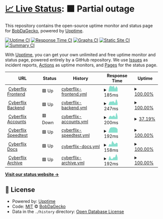 # [📈 Live Status](https://status.cyberflix.io): <!--live status--> **🟧 Partial outage**

This repository contains the open-source uptime monitor and status page for [BobDaGecko](https://status.cyberflix.io), powered by [Upptime](https://github.com/upptime/upptime).

[![Uptime CI](https://github.com/BobDaGecko/Cyberflix-Status/workflows/Uptime%20CI/badge.svg)](https://github.com/BobDaGecko/Cyberflix-Status/actions?query=workflow%3A%22Uptime+CI%22)
[![Response Time CI](https://github.com/BobDaGecko/Cyberflix-Status/workflows/Response%20Time%20CI/badge.svg)](https://github.com/BobDaGecko/Cyberflix-Status/actions?query=workflow%3A%22Response+Time+CI%22)
[![Graphs CI](https://github.com/BobDaGecko/Cyberflix-Status/workflows/Graphs%20CI/badge.svg)](https://github.com/BobDaGecko/Cyberflix-Status/actions?query=workflow%3A%22Graphs+CI%22)
[![Static Site CI](https://github.com/BobDaGecko/Cyberflix-Status/workflows/Static%20Site%20CI/badge.svg)](https://github.com/BobDaGecko/Cyberflix-Status/actions?query=workflow%3A%22Static+Site+CI%22)
[![Summary CI](https://github.com/BobDaGecko/Cyberflix-Status/workflows/Summary%20CI/badge.svg)](https://github.com/BobDaGecko/Cyberflix-Status/actions?query=workflow%3A%22Summary+CI%22)

With [Upptime](https://upptime.js.org), you can get your own unlimited and free uptime monitor and status page, powered entirely by a GitHub repository. We use [Issues](https://github.com/BobDaGecko/Cyberflix-Status/issues) as incident reports, [Actions](https://github.com/BobDaGecko/Cyberflix-Status/actions) as uptime monitors, and [Pages](https://status.cyberflix.io) for the status page.

<!--start: status pages-->
<!-- This summary is generated by Upptime (https://github.com/upptime/upptime) -->
<!-- Do not edit this manually, your changes will be overwritten -->
<!-- prettier-ignore -->
| URL | Status | History | Response Time | Uptime |
| --- | ------ | ------- | ------------- | ------ |
| <img alt="" src="https://archive.cyberflix.io/images/logos/SVGs/Logo.svg" height="13"> [Cyberflix Frontend](https://www.cyberflix.io) | 🟩 Up | [cyberflix-frontend.yml](https://github.com/Cyberflix-Media/Cyberflix-Status/commits/HEAD/history/cyberflix-frontend.yml) | <details><summary><img alt="Response time graph" src="./graphs/cyberflix-frontend/response-time-week.png" height="20"> 185ms</summary><br><a href="https://status.cyberflix.io/history/cyberflix-frontend"><img alt="Response time 422" src="https://img.shields.io/endpoint?url=https%3A%2F%2Fraw.githubusercontent.com%2FCyberflix-Media%2FCyberflix-Status%2FHEAD%2Fapi%2Fcyberflix-frontend%2Fresponse-time.json"></a><br><a href="https://status.cyberflix.io/history/cyberflix-frontend"><img alt="24-hour response time 129" src="https://img.shields.io/endpoint?url=https%3A%2F%2Fraw.githubusercontent.com%2FCyberflix-Media%2FCyberflix-Status%2FHEAD%2Fapi%2Fcyberflix-frontend%2Fresponse-time-day.json"></a><br><a href="https://status.cyberflix.io/history/cyberflix-frontend"><img alt="7-day response time 185" src="https://img.shields.io/endpoint?url=https%3A%2F%2Fraw.githubusercontent.com%2FCyberflix-Media%2FCyberflix-Status%2FHEAD%2Fapi%2Fcyberflix-frontend%2Fresponse-time-week.json"></a><br><a href="https://status.cyberflix.io/history/cyberflix-frontend"><img alt="30-day response time 202" src="https://img.shields.io/endpoint?url=https%3A%2F%2Fraw.githubusercontent.com%2FCyberflix-Media%2FCyberflix-Status%2FHEAD%2Fapi%2Fcyberflix-frontend%2Fresponse-time-month.json"></a><br><a href="https://status.cyberflix.io/history/cyberflix-frontend"><img alt="1-year response time 366" src="https://img.shields.io/endpoint?url=https%3A%2F%2Fraw.githubusercontent.com%2FCyberflix-Media%2FCyberflix-Status%2FHEAD%2Fapi%2Fcyberflix-frontend%2Fresponse-time-year.json"></a></details> | <details><summary><a href="https://status.cyberflix.io/history/cyberflix-frontend">100.00%</a></summary><a href="https://status.cyberflix.io/history/cyberflix-frontend"><img alt="All-time uptime 97.66%" src="https://img.shields.io/endpoint?url=https%3A%2F%2Fraw.githubusercontent.com%2FCyberflix-Media%2FCyberflix-Status%2FHEAD%2Fapi%2Fcyberflix-frontend%2Fuptime.json"></a><br><a href="https://status.cyberflix.io/history/cyberflix-frontend"><img alt="24-hour uptime 100.00%" src="https://img.shields.io/endpoint?url=https%3A%2F%2Fraw.githubusercontent.com%2FCyberflix-Media%2FCyberflix-Status%2FHEAD%2Fapi%2Fcyberflix-frontend%2Fuptime-day.json"></a><br><a href="https://status.cyberflix.io/history/cyberflix-frontend"><img alt="7-day uptime 100.00%" src="https://img.shields.io/endpoint?url=https%3A%2F%2Fraw.githubusercontent.com%2FCyberflix-Media%2FCyberflix-Status%2FHEAD%2Fapi%2Fcyberflix-frontend%2Fuptime-week.json"></a><br><a href="https://status.cyberflix.io/history/cyberflix-frontend"><img alt="30-day uptime 99.80%" src="https://img.shields.io/endpoint?url=https%3A%2F%2Fraw.githubusercontent.com%2FCyberflix-Media%2FCyberflix-Status%2FHEAD%2Fapi%2Fcyberflix-frontend%2Fuptime-month.json"></a><br><a href="https://status.cyberflix.io/history/cyberflix-frontend"><img alt="1-year uptime 97.82%" src="https://img.shields.io/endpoint?url=https%3A%2F%2Fraw.githubusercontent.com%2FCyberflix-Media%2FCyberflix-Status%2FHEAD%2Fapi%2Fcyberflix-frontend%2Fuptime-year.json"></a></details>
| <img alt="" src="https://archive.cyberflix.io/images/logos/SVGs/Backend.svg" height="13"> [Cyberflix Backend](https://backend.cyberflix.io) | 🟩 Up | [cyberflix-backend.yml](https://github.com/Cyberflix-Media/Cyberflix-Status/commits/HEAD/history/cyberflix-backend.yml) | <details><summary><img alt="Response time graph" src="./graphs/cyberflix-backend/response-time-week.png" height="20"> 247ms</summary><br><a href="https://status.cyberflix.io/history/cyberflix-backend"><img alt="Response time 548" src="https://img.shields.io/endpoint?url=https%3A%2F%2Fraw.githubusercontent.com%2FCyberflix-Media%2FCyberflix-Status%2FHEAD%2Fapi%2Fcyberflix-backend%2Fresponse-time.json"></a><br><a href="https://status.cyberflix.io/history/cyberflix-backend"><img alt="24-hour response time 152" src="https://img.shields.io/endpoint?url=https%3A%2F%2Fraw.githubusercontent.com%2FCyberflix-Media%2FCyberflix-Status%2FHEAD%2Fapi%2Fcyberflix-backend%2Fresponse-time-day.json"></a><br><a href="https://status.cyberflix.io/history/cyberflix-backend"><img alt="7-day response time 247" src="https://img.shields.io/endpoint?url=https%3A%2F%2Fraw.githubusercontent.com%2FCyberflix-Media%2FCyberflix-Status%2FHEAD%2Fapi%2Fcyberflix-backend%2Fresponse-time-week.json"></a><br><a href="https://status.cyberflix.io/history/cyberflix-backend"><img alt="30-day response time 265" src="https://img.shields.io/endpoint?url=https%3A%2F%2Fraw.githubusercontent.com%2FCyberflix-Media%2FCyberflix-Status%2FHEAD%2Fapi%2Fcyberflix-backend%2Fresponse-time-month.json"></a><br><a href="https://status.cyberflix.io/history/cyberflix-backend"><img alt="1-year response time 342" src="https://img.shields.io/endpoint?url=https%3A%2F%2Fraw.githubusercontent.com%2FCyberflix-Media%2FCyberflix-Status%2FHEAD%2Fapi%2Fcyberflix-backend%2Fresponse-time-year.json"></a></details> | <details><summary><a href="https://status.cyberflix.io/history/cyberflix-backend">100.00%</a></summary><a href="https://status.cyberflix.io/history/cyberflix-backend"><img alt="All-time uptime 64.44%" src="https://img.shields.io/endpoint?url=https%3A%2F%2Fraw.githubusercontent.com%2FCyberflix-Media%2FCyberflix-Status%2FHEAD%2Fapi%2Fcyberflix-backend%2Fuptime.json"></a><br><a href="https://status.cyberflix.io/history/cyberflix-backend"><img alt="24-hour uptime 100.00%" src="https://img.shields.io/endpoint?url=https%3A%2F%2Fraw.githubusercontent.com%2FCyberflix-Media%2FCyberflix-Status%2FHEAD%2Fapi%2Fcyberflix-backend%2Fuptime-day.json"></a><br><a href="https://status.cyberflix.io/history/cyberflix-backend"><img alt="7-day uptime 100.00%" src="https://img.shields.io/endpoint?url=https%3A%2F%2Fraw.githubusercontent.com%2FCyberflix-Media%2FCyberflix-Status%2FHEAD%2Fapi%2Fcyberflix-backend%2Fuptime-week.json"></a><br><a href="https://status.cyberflix.io/history/cyberflix-backend"><img alt="30-day uptime 99.80%" src="https://img.shields.io/endpoint?url=https%3A%2F%2Fraw.githubusercontent.com%2FCyberflix-Media%2FCyberflix-Status%2FHEAD%2Fapi%2Fcyberflix-backend%2Fuptime-month.json"></a><br><a href="https://status.cyberflix.io/history/cyberflix-backend"><img alt="1-year uptime 64.56%" src="https://img.shields.io/endpoint?url=https%3A%2F%2Fraw.githubusercontent.com%2FCyberflix-Media%2FCyberflix-Status%2FHEAD%2Fapi%2Fcyberflix-backend%2Fuptime-year.json"></a></details>
| <img alt="" src="https://archive.cyberflix.io/images/logos/SVGs/Accounts.svg" height="13"> [Cyberflix Accounts](https://accounts.cyberflix.io) | 🟥 Down | [cyberflix-accounts.yml](https://github.com/Cyberflix-Media/Cyberflix-Status/commits/HEAD/history/cyberflix-accounts.yml) | <details><summary><img alt="Response time graph" src="./graphs/cyberflix-accounts/response-time-week.png" height="20"> 200ms</summary><br><a href="https://status.cyberflix.io/history/cyberflix-accounts"><img alt="Response time 358" src="https://img.shields.io/endpoint?url=https%3A%2F%2Fraw.githubusercontent.com%2FCyberflix-Media%2FCyberflix-Status%2FHEAD%2Fapi%2Fcyberflix-accounts%2Fresponse-time.json"></a><br><a href="https://status.cyberflix.io/history/cyberflix-accounts"><img alt="24-hour response time 149" src="https://img.shields.io/endpoint?url=https%3A%2F%2Fraw.githubusercontent.com%2FCyberflix-Media%2FCyberflix-Status%2FHEAD%2Fapi%2Fcyberflix-accounts%2Fresponse-time-day.json"></a><br><a href="https://status.cyberflix.io/history/cyberflix-accounts"><img alt="7-day response time 200" src="https://img.shields.io/endpoint?url=https%3A%2F%2Fraw.githubusercontent.com%2FCyberflix-Media%2FCyberflix-Status%2FHEAD%2Fapi%2Fcyberflix-accounts%2Fresponse-time-week.json"></a><br><a href="https://status.cyberflix.io/history/cyberflix-accounts"><img alt="30-day response time 210" src="https://img.shields.io/endpoint?url=https%3A%2F%2Fraw.githubusercontent.com%2FCyberflix-Media%2FCyberflix-Status%2FHEAD%2Fapi%2Fcyberflix-accounts%2Fresponse-time-month.json"></a><br><a href="https://status.cyberflix.io/history/cyberflix-accounts"><img alt="1-year response time 281" src="https://img.shields.io/endpoint?url=https%3A%2F%2Fraw.githubusercontent.com%2FCyberflix-Media%2FCyberflix-Status%2FHEAD%2Fapi%2Fcyberflix-accounts%2Fresponse-time-year.json"></a></details> | <details><summary><a href="https://status.cyberflix.io/history/cyberflix-accounts">37.19%</a></summary><a href="https://status.cyberflix.io/history/cyberflix-accounts"><img alt="All-time uptime 43.01%" src="https://img.shields.io/endpoint?url=https%3A%2F%2Fraw.githubusercontent.com%2FCyberflix-Media%2FCyberflix-Status%2FHEAD%2Fapi%2Fcyberflix-accounts%2Fuptime.json"></a><br><a href="https://status.cyberflix.io/history/cyberflix-accounts"><img alt="24-hour uptime 0.00%" src="https://img.shields.io/endpoint?url=https%3A%2F%2Fraw.githubusercontent.com%2FCyberflix-Media%2FCyberflix-Status%2FHEAD%2Fapi%2Fcyberflix-accounts%2Fuptime-day.json"></a><br><a href="https://status.cyberflix.io/history/cyberflix-accounts"><img alt="7-day uptime 37.19%" src="https://img.shields.io/endpoint?url=https%3A%2F%2Fraw.githubusercontent.com%2FCyberflix-Media%2FCyberflix-Status%2FHEAD%2Fapi%2Fcyberflix-accounts%2Fuptime-week.json"></a><br><a href="https://status.cyberflix.io/history/cyberflix-accounts"><img alt="30-day uptime 85.35%" src="https://img.shields.io/endpoint?url=https%3A%2F%2Fraw.githubusercontent.com%2FCyberflix-Media%2FCyberflix-Status%2FHEAD%2Fapi%2Fcyberflix-accounts%2Fuptime-month.json"></a><br><a href="https://status.cyberflix.io/history/cyberflix-accounts"><img alt="1-year uptime 59.75%" src="https://img.shields.io/endpoint?url=https%3A%2F%2Fraw.githubusercontent.com%2FCyberflix-Media%2FCyberflix-Status%2FHEAD%2Fapi%2Fcyberflix-accounts%2Fuptime-year.json"></a></details>
| <img alt="" src="https://archive.cyberflix.io/images/logos/SVGs/Speedtest.svg" height="13"> [Cyberflix Speedtest](https://speedtest.cyberflix.io) | 🟩 Up | [cyberflix-speedtest.yml](https://github.com/Cyberflix-Media/Cyberflix-Status/commits/HEAD/history/cyberflix-speedtest.yml) | <details><summary><img alt="Response time graph" src="./graphs/cyberflix-speedtest/response-time-week.png" height="20"> 192ms</summary><br><a href="https://status.cyberflix.io/history/cyberflix-speedtest"><img alt="Response time 362" src="https://img.shields.io/endpoint?url=https%3A%2F%2Fraw.githubusercontent.com%2FCyberflix-Media%2FCyberflix-Status%2FHEAD%2Fapi%2Fcyberflix-speedtest%2Fresponse-time.json"></a><br><a href="https://status.cyberflix.io/history/cyberflix-speedtest"><img alt="24-hour response time 136" src="https://img.shields.io/endpoint?url=https%3A%2F%2Fraw.githubusercontent.com%2FCyberflix-Media%2FCyberflix-Status%2FHEAD%2Fapi%2Fcyberflix-speedtest%2Fresponse-time-day.json"></a><br><a href="https://status.cyberflix.io/history/cyberflix-speedtest"><img alt="7-day response time 192" src="https://img.shields.io/endpoint?url=https%3A%2F%2Fraw.githubusercontent.com%2FCyberflix-Media%2FCyberflix-Status%2FHEAD%2Fapi%2Fcyberflix-speedtest%2Fresponse-time-week.json"></a><br><a href="https://status.cyberflix.io/history/cyberflix-speedtest"><img alt="30-day response time 203" src="https://img.shields.io/endpoint?url=https%3A%2F%2Fraw.githubusercontent.com%2FCyberflix-Media%2FCyberflix-Status%2FHEAD%2Fapi%2Fcyberflix-speedtest%2Fresponse-time-month.json"></a><br><a href="https://status.cyberflix.io/history/cyberflix-speedtest"><img alt="1-year response time 276" src="https://img.shields.io/endpoint?url=https%3A%2F%2Fraw.githubusercontent.com%2FCyberflix-Media%2FCyberflix-Status%2FHEAD%2Fapi%2Fcyberflix-speedtest%2Fresponse-time-year.json"></a></details> | <details><summary><a href="https://status.cyberflix.io/history/cyberflix-speedtest">100.00%</a></summary><a href="https://status.cyberflix.io/history/cyberflix-speedtest"><img alt="All-time uptime 97.44%" src="https://img.shields.io/endpoint?url=https%3A%2F%2Fraw.githubusercontent.com%2FCyberflix-Media%2FCyberflix-Status%2FHEAD%2Fapi%2Fcyberflix-speedtest%2Fuptime.json"></a><br><a href="https://status.cyberflix.io/history/cyberflix-speedtest"><img alt="24-hour uptime 100.00%" src="https://img.shields.io/endpoint?url=https%3A%2F%2Fraw.githubusercontent.com%2FCyberflix-Media%2FCyberflix-Status%2FHEAD%2Fapi%2Fcyberflix-speedtest%2Fuptime-day.json"></a><br><a href="https://status.cyberflix.io/history/cyberflix-speedtest"><img alt="7-day uptime 100.00%" src="https://img.shields.io/endpoint?url=https%3A%2F%2Fraw.githubusercontent.com%2FCyberflix-Media%2FCyberflix-Status%2FHEAD%2Fapi%2Fcyberflix-speedtest%2Fuptime-week.json"></a><br><a href="https://status.cyberflix.io/history/cyberflix-speedtest"><img alt="30-day uptime 99.80%" src="https://img.shields.io/endpoint?url=https%3A%2F%2Fraw.githubusercontent.com%2FCyberflix-Media%2FCyberflix-Status%2FHEAD%2Fapi%2Fcyberflix-speedtest%2Fuptime-month.json"></a><br><a href="https://status.cyberflix.io/history/cyberflix-speedtest"><img alt="1-year uptime 97.85%" src="https://img.shields.io/endpoint?url=https%3A%2F%2Fraw.githubusercontent.com%2FCyberflix-Media%2FCyberflix-Status%2FHEAD%2Fapi%2Fcyberflix-speedtest%2Fuptime-year.json"></a></details>
| <img alt="" src="https://archive.cyberflix.io/images/logos/SVGs/Docs.svg" height="13"> [Cyberflix Docs](https://docs.cyberflix.io) | 🟩 Up | [cyberflix-docs.yml](https://github.com/Cyberflix-Media/Cyberflix-Status/commits/HEAD/history/cyberflix-docs.yml) | <details><summary><img alt="Response time graph" src="./graphs/cyberflix-docs/response-time-week.png" height="20"> 158ms</summary><br><a href="https://status.cyberflix.io/history/cyberflix-docs"><img alt="Response time 145" src="https://img.shields.io/endpoint?url=https%3A%2F%2Fraw.githubusercontent.com%2FCyberflix-Media%2FCyberflix-Status%2FHEAD%2Fapi%2Fcyberflix-docs%2Fresponse-time.json"></a><br><a href="https://status.cyberflix.io/history/cyberflix-docs"><img alt="24-hour response time 153" src="https://img.shields.io/endpoint?url=https%3A%2F%2Fraw.githubusercontent.com%2FCyberflix-Media%2FCyberflix-Status%2FHEAD%2Fapi%2Fcyberflix-docs%2Fresponse-time-day.json"></a><br><a href="https://status.cyberflix.io/history/cyberflix-docs"><img alt="7-day response time 158" src="https://img.shields.io/endpoint?url=https%3A%2F%2Fraw.githubusercontent.com%2FCyberflix-Media%2FCyberflix-Status%2FHEAD%2Fapi%2Fcyberflix-docs%2Fresponse-time-week.json"></a><br><a href="https://status.cyberflix.io/history/cyberflix-docs"><img alt="30-day response time 128" src="https://img.shields.io/endpoint?url=https%3A%2F%2Fraw.githubusercontent.com%2FCyberflix-Media%2FCyberflix-Status%2FHEAD%2Fapi%2Fcyberflix-docs%2Fresponse-time-month.json"></a><br><a href="https://status.cyberflix.io/history/cyberflix-docs"><img alt="1-year response time 139" src="https://img.shields.io/endpoint?url=https%3A%2F%2Fraw.githubusercontent.com%2FCyberflix-Media%2FCyberflix-Status%2FHEAD%2Fapi%2Fcyberflix-docs%2Fresponse-time-year.json"></a></details> | <details><summary><a href="https://status.cyberflix.io/history/cyberflix-docs">100.00%</a></summary><a href="https://status.cyberflix.io/history/cyberflix-docs"><img alt="All-time uptime 99.25%" src="https://img.shields.io/endpoint?url=https%3A%2F%2Fraw.githubusercontent.com%2FCyberflix-Media%2FCyberflix-Status%2FHEAD%2Fapi%2Fcyberflix-docs%2Fuptime.json"></a><br><a href="https://status.cyberflix.io/history/cyberflix-docs"><img alt="24-hour uptime 100.00%" src="https://img.shields.io/endpoint?url=https%3A%2F%2Fraw.githubusercontent.com%2FCyberflix-Media%2FCyberflix-Status%2FHEAD%2Fapi%2Fcyberflix-docs%2Fuptime-day.json"></a><br><a href="https://status.cyberflix.io/history/cyberflix-docs"><img alt="7-day uptime 100.00%" src="https://img.shields.io/endpoint?url=https%3A%2F%2Fraw.githubusercontent.com%2FCyberflix-Media%2FCyberflix-Status%2FHEAD%2Fapi%2Fcyberflix-docs%2Fuptime-week.json"></a><br><a href="https://status.cyberflix.io/history/cyberflix-docs"><img alt="30-day uptime 99.80%" src="https://img.shields.io/endpoint?url=https%3A%2F%2Fraw.githubusercontent.com%2FCyberflix-Media%2FCyberflix-Status%2FHEAD%2Fapi%2Fcyberflix-docs%2Fuptime-month.json"></a><br><a href="https://status.cyberflix.io/history/cyberflix-docs"><img alt="1-year uptime 99.32%" src="https://img.shields.io/endpoint?url=https%3A%2F%2Fraw.githubusercontent.com%2FCyberflix-Media%2FCyberflix-Status%2FHEAD%2Fapi%2Fcyberflix-docs%2Fuptime-year.json"></a></details>
| <img alt="" src="https://archive.cyberflix.io/images/logos/SVGs/Archive.svg" height="13"> [Cyberflix Archive](https://archive.cyberflix.io) | 🟩 Up | [cyberflix-archive.yml](https://github.com/Cyberflix-Media/Cyberflix-Status/commits/HEAD/history/cyberflix-archive.yml) | <details><summary><img alt="Response time graph" src="./graphs/cyberflix-archive/response-time-week.png" height="20"> 192ms</summary><br><a href="https://status.cyberflix.io/history/cyberflix-archive"><img alt="Response time 164" src="https://img.shields.io/endpoint?url=https%3A%2F%2Fraw.githubusercontent.com%2FCyberflix-Media%2FCyberflix-Status%2FHEAD%2Fapi%2Fcyberflix-archive%2Fresponse-time.json"></a><br><a href="https://status.cyberflix.io/history/cyberflix-archive"><img alt="24-hour response time 157" src="https://img.shields.io/endpoint?url=https%3A%2F%2Fraw.githubusercontent.com%2FCyberflix-Media%2FCyberflix-Status%2FHEAD%2Fapi%2Fcyberflix-archive%2Fresponse-time-day.json"></a><br><a href="https://status.cyberflix.io/history/cyberflix-archive"><img alt="7-day response time 192" src="https://img.shields.io/endpoint?url=https%3A%2F%2Fraw.githubusercontent.com%2FCyberflix-Media%2FCyberflix-Status%2FHEAD%2Fapi%2Fcyberflix-archive%2Fresponse-time-week.json"></a><br><a href="https://status.cyberflix.io/history/cyberflix-archive"><img alt="30-day response time 147" src="https://img.shields.io/endpoint?url=https%3A%2F%2Fraw.githubusercontent.com%2FCyberflix-Media%2FCyberflix-Status%2FHEAD%2Fapi%2Fcyberflix-archive%2Fresponse-time-month.json"></a><br><a href="https://status.cyberflix.io/history/cyberflix-archive"><img alt="1-year response time 164" src="https://img.shields.io/endpoint?url=https%3A%2F%2Fraw.githubusercontent.com%2FCyberflix-Media%2FCyberflix-Status%2FHEAD%2Fapi%2Fcyberflix-archive%2Fresponse-time-year.json"></a></details> | <details><summary><a href="https://status.cyberflix.io/history/cyberflix-archive">100.00%</a></summary><a href="https://status.cyberflix.io/history/cyberflix-archive"><img alt="All-time uptime 99.85%" src="https://img.shields.io/endpoint?url=https%3A%2F%2Fraw.githubusercontent.com%2FCyberflix-Media%2FCyberflix-Status%2FHEAD%2Fapi%2Fcyberflix-archive%2Fuptime.json"></a><br><a href="https://status.cyberflix.io/history/cyberflix-archive"><img alt="24-hour uptime 100.00%" src="https://img.shields.io/endpoint?url=https%3A%2F%2Fraw.githubusercontent.com%2FCyberflix-Media%2FCyberflix-Status%2FHEAD%2Fapi%2Fcyberflix-archive%2Fuptime-day.json"></a><br><a href="https://status.cyberflix.io/history/cyberflix-archive"><img alt="7-day uptime 100.00%" src="https://img.shields.io/endpoint?url=https%3A%2F%2Fraw.githubusercontent.com%2FCyberflix-Media%2FCyberflix-Status%2FHEAD%2Fapi%2Fcyberflix-archive%2Fuptime-week.json"></a><br><a href="https://status.cyberflix.io/history/cyberflix-archive"><img alt="30-day uptime 99.80%" src="https://img.shields.io/endpoint?url=https%3A%2F%2Fraw.githubusercontent.com%2FCyberflix-Media%2FCyberflix-Status%2FHEAD%2Fapi%2Fcyberflix-archive%2Fuptime-month.json"></a><br><a href="https://status.cyberflix.io/history/cyberflix-archive"><img alt="1-year uptime 99.85%" src="https://img.shields.io/endpoint?url=https%3A%2F%2Fraw.githubusercontent.com%2FCyberflix-Media%2FCyberflix-Status%2FHEAD%2Fapi%2Fcyberflix-archive%2Fuptime-year.json"></a></details>

<!--end: status pages-->

[**Visit our status website →**](https://status.cyberflix.io)

## 📄 License

- Powered by: [Upptime](https://github.com/upptime/upptime)
- Code: [MIT](./LICENSE) © [BobDaGecko](https://status.cyberflix.io)
- Data in the `./history` directory: [Open Database License](https://opendatacommons.org/licenses/odbl/1-0/)
